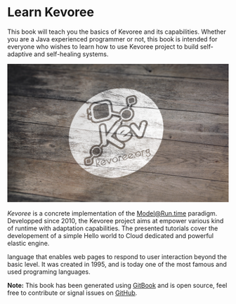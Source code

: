 Learn Kevoree
======

This book will teach you the basics of Kevoree and its capabilities. Whether you are a Java experienced programmer or not, this book is intended for everyone who wishes to learn how to use Kevoree project to build self-adaptive and self-healing systems.

[![Screen](background.png)](background.png)

*Kevoree* is a concrete implementation of the Model@Run.time paradigm. Developped since 2010, the Kevoree project aims at empower various kind of runtime with adaptation capabilities. The presented tutorials cover the developement of a simple Hello world to Cloud dedicated and powerful elastic engine.

 language that enables web pages to respond to user interaction beyond the basic level. It was created in 1995, and is today one of the most famous and used programing languages.

**Note:** This book has been generated using [GitBook](http://www.gitbook.io) and is open source, feel free to contribute or signal issues on [GitHub](https://github.com/kevoree/kevoree-tutorials).